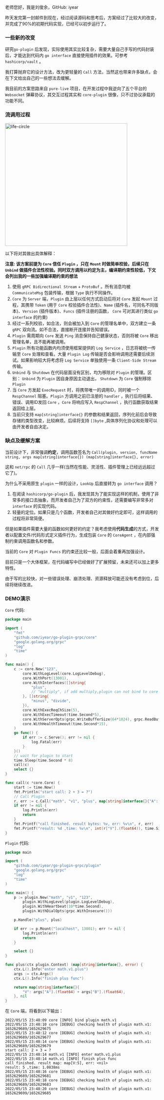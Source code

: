 老师您好，我是刘俊余，GitHub: iyear

昨天发完第一封邮件到现在，经过阅读源码和思考后，方案经过了比较大的改变，并完成了90%的初期代码实现，已经可以初步运行了。

### 一些新的改变

研究`go-plugin` 后发现，实际使用其实比较复杂，需要大量自己手写的代码封装后，才能达到代码内 `go interface` 直接使用插件的效果。可参考 `hashicorp/vault` 。

我打算抛弃它的设计方法，改为更轻量的 `Call` 方法，当然这也带来许多缺点，会在下文给出自己的一些想法去缓解。

我目前的方案思路来自 `pure-live` 项目，在开发过程中我逆向了五个平台的 `Websocket` 弹幕协议，其交互过程其实和 `core-plugin` 很像，只不过协议承载的功能不同。

### 流调用过程

<img src="life-circle.png" width="400px"  alt="life-circle"/>

以下将对其做出具体解释：

**注意: 该方案前提为 `Core` 信任 `Plugin` ，只在 `Mount` 时做简单校验，后续只在 `Unbind` 做插件合法性校验。同时双方调用以约定为主，编译期约束性较低，下文会列出我的一些加强编译期约束的想法**

1. 使用 `gRPC Bidirectional Stream` + `ProtoBuf` 。所有消息均被 `CommunicateMsg` 包装传输，根据 `Type` 执行不同操作。
2. `Core` 为 `Server` 端，`Plugin` 由上层以任何方式启动后将对 `Core` 发起 `Mount` 过程，其携带 `Token` (用于 `Core` 校验插件合法性)、`Name` (插件名，可同名不同版本)、`Version` (插件版本)、`Funcs` (插件注册的函数， `Core` 可对其进行类似 `go interface` 的约束)
3. 经过一系列校验，如合法，则会被加入到 `Core` 的管理名单中，双方建立一条 `gRPC` 双向流。如不合法，直接断开连接并告知错误。
4. `Plugin` 需周期向 `Core` 发送 `Ping` 消息保持自己健康状态，否则将被 `Core` 移出管理名单，且不能再被调用。
5. `Plugin` 所有功能函数内均须使用框架提供的 `Log Service` ，日志将被统一传输至 `Core` 处理和查看。大量 `Plugin Log` 传输是否会影响调用还需要后续测试。如果影响较大将考虑将 `Log Service` 单独使用一条 `Client-Side Stream` 传输。
6. `Unbind` 与 `Shutdown` 在代码层面没有区别，均为移除对 `Plugin` 的管理。区别： `Unbind` 为 `Plugin` 因自身原因主动退出， `Shutdown` 为 `Core` 强制移除 `Plugin`
7. 当 `Core` 方发起 `ExecRequest` 时，将携带唯一的调用ID，同时被一个 `RespChannel` 阻塞。`Plugin` 方调用之前已注册的 `handler` ，执行后将结果、错误、调用ID发回 `Core` ，`Core` 将响应写入 `RespChannel` ，执行函数获取结果返回给上层。
8. 当前只支持 `map[string]interface{}` 的参数和结果返回，序列化前后会导致存储的类型改变，比较麻烦。后续将支持 `[]byte` ,具体序列化协议和处理可以由开发者自由决定。

### 缺点及缓解方案

当前设计下，非常强调**约定**，调用函数签名为 `Call(plugin, version, funcName string, args map[string]interface{}) (map[string]interface{}, error)`

这和 `net/rpc` 的 `Call` 几乎一样(当然在性能、灵活性、插件管理上已经远远超过它了)。

为什么不采用原生 `plugin` 一样的设计，`LookUp` 后直接转为 `go interface` 调用？

1. 在阅读 `hashicorp/go-plugin` 后，我发现其为了能实现这样的机制，使用了非常多的接口去抽象，而开发者自己为了双方的约束性，还需要编写非常多对 `interface` 的实现代码。
2. 轻量的定位。如果只是几个函数，开发者自己对其做好约定即可，这样调用的过程将非常简便。

但是如果插件需要大量的函数如何更好的约定？我考虑使用**代码生成**的方式，开发者以配置文件/代码形式定义插件行为，生成包装 `Core` 的 `CoreAgent` ，在内部强制约束调用函数名和参数。

当前的 `Core` 对 `Plugin Funcs` 的约束还比较一般，后面会着重再加强设计。

目前只是一个大体框架，在代码编写中已经做好了扩展预留，未来还可以加上更多特性。

由于写的比较快，对一些错误处理、崩溃处理、资源释放可能还没有考虑到位，后续将继续改进。

### DEMO演示

`Core` 代码:

```go
package main

import (
	"fmt"
	"github.com/iyear/go-plugin-grpc/core"
	"google.golang.org/grpc"
	"log"
	"time"
)

func main() {
	c := core.New("123",
		core.WithLogLevel(core.LogLevelDebug),
		core.WithPort(13001),
		core.WithInterfaces([]string{
			"plus",
			// "multiply", if add multiply,plugin can not bind to core
		}, []string{
			"minus", "divide",
		}),
		core.WithExecReqChSize(5),
		core.WithExecTimeout(time.Second*5),
		core.WithServerOpts(grpc.WriteBufferSize(64*1024), grpc.ReadBufferSize(64*1024)),
		core.WithHealthTimeout(time.Second*15),
	)
	go func() {
		if err := c.Serve(); err != nil {
			log.Fatal(err)
		}
	}()
	// wait for plugin to start
	time.Sleep(time.Second * 8)
	call(c)
	select {}
}

func call(c *core.Core) {
	start := time.Now()
	fmt.Println("start call: 2 + 3 = ?")
	// Call Plugin
	r, err := c.Call("math", "v1", "plus", map[string]interface{}{"A": 2, "B": 3})
	if err != nil {
		log.Println(err)
		return
	}
	fmt.Printf("call finished. result bytes: %v, err: %v\n", r, err)
	fmt.Printf("result: %d ,time: %v\n", int(r["V"].(float64)), time.Since(start).String())
}
```

`Plugin` 代码:

```go
package main

import (
	"github.com/iyear/go-plugin-grpc/plugin"
	"google.golang.org/grpc"
	"log"
	"time"
)

func main() {
	p := plugin.New("math", "v1", "123",
		plugin.WithLogLevel(plugin.LogLevelDebug),
		plugin.WithHeartbeat(10*time.Second),
		plugin.WithDialOpts(grpc.WithInsecure()))

	p.Handle("plus", plus)

	if err := p.Mount("localhost", 13001); err != nil {
		log.Println(err)
		return
	}

	select {}
}

func plus(ctx plugin.Context) (map[string]interface{}, error) {
	ctx.L().Info("enter math.v1.plus")
	args := ctx.Args()
	ctx.L().Info("finish plus func")

	return map[string]interface{}{
		"V": args["A"].(float64) + args["B"].(float64),
	}, nil
}
```

在 `Core` 端，将看到以下输出：

```
2022/05/15 23:48:09 core [INFO] bind plugin math.v1
2022/05/15 23:48:10 core [DEBUG] checking health of plugin math.v1: 1652629689/1652629675
2022/05/15 23:48:12 core [DEBUG] checking health of plugin math.v1: 1652629689/1652629677
2022/05/15 23:48:14 core [DEBUG] checking health of plugin math.v1: 1652629689/1652629679
start call: 2 + 3 = ?
2022/05/15 23:48:14 math.v1 [INFO] enter math.v1.plus
2022/05/15 23:48:14 math.v1 [INFO] finish plus func
call finished. result map: map[V:5], err: <nil>
result: 5 ,time: 1.0838ms
2022/05/15 23:48:16 core [DEBUG] checking health of plugin math.v1: 1652629689/1652629681
2022/05/15 23:48:18 core [DEBUG] checking health of plugin math.v1: 1652629689/1652629683
2022/05/15 23:48:20 core [DEBUG] checking health of plugin math.v1: 1652629699/1652629685
```